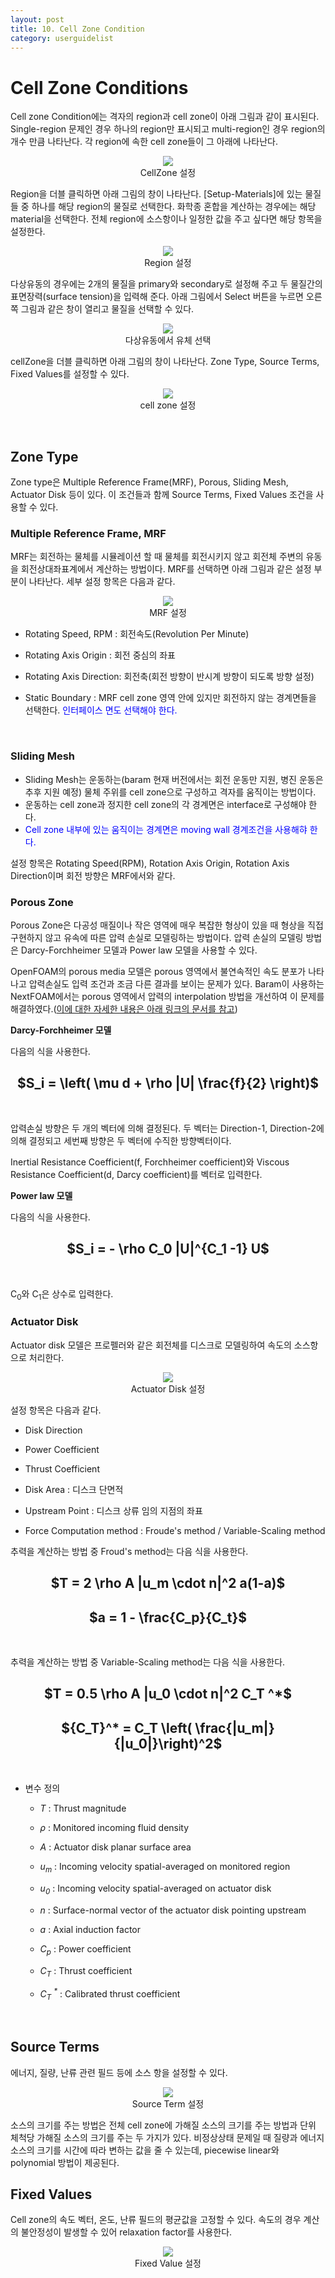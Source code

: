 ```yaml
---
layout: post
title: 10. Cell Zone Condition
category: userguidelist
---
```


# Cell Zone Conditions

Cell zone Condition에는 격자의 region과 cell zone이 아래 그림과 같이 표시된다. Single-region 문제인 경우 하나의 region만 표시되고 multi-region인 경우 region의 개수 만큼 나타난다. 각 region에 속한 cell zone들이 그 아래에 나타난다.

<p align='center'>
    <img src="https://github.com/nextfoam/baram-pages/raw/main/screenshots/pic/cellZoneUI.png"><br> CellZone 설정
</p>

Region을 더블 클릭하면 아래 그림의 창이 나타난다. [Setup-Materials]에 있는 물질들 중 하나를 해당 region의 물질로 선택한다. 화학종 혼합을 계산하는 경우에는 해당 material을 선택한다. 전체 region에 소스항이나 일정한 값을 주고 싶다면 해당 항목을 설정한다.

<p align='center'>
    <img src="https://github.com/nextfoam/baram-pages/raw/main/screenshots/pic/region.png"><br> Region 설정
</p>

다상유동의 경우에는 2개의 물질을 primary와 secondary로 설정해 주고 두 물질간의 표면장력(surface tension)을 입력해 준다. 아래 그림에서 Select 버튼을 누르면 오른쪽 그림과 같은 창이 열리고 물질을 선택할 수 있다.

<p align='center'>
    <img src="https://github.com/nextfoam/baram-pages/raw/main/screenshots/pic/regionVOF.png"><br> 다상유동에서 유체 선택
</p>

cellZone을 더블 클릭하면 아래 그림의 창이 나타난다. Zone Type, Source Terms, Fixed Values를 설정할 수 있다.

<p align='center'>
    <img src="https://github.com/nextfoam/baram-pages/raw/main/screenshots/pic/cellZone.png"><br> cell zone 설정
</p>
<br>

## Zone Type

Zone type은 Multiple Reference Frame(MRF), Porous, Sliding Mesh, Actuator Disk 등이 있다. 이 조건들과 함께 Source Terms, Fixed Values 조건을 사용할 수 있다.
<br>

### Multiple Reference Frame, MRF

MRF는 회전하는 물체를 시뮬레이션 할 때 물체를 회전시키지 않고 회전체 주변의 유동을 회전상대좌표계에서 계산하는 방법이다. MRF를 선택하면 아래 그림과 같은 설정 부분이 나타난다. 세부 설정 항목은 다음과 같다.

<p align='center'>
    <img src="https://github.com/nextfoam/baram-pages/raw/main/screenshots/pic/mrf.png"><br> MRF 설정
</p>

* Rotating Speed, RPM : 회전속도(Revolution Per Minute)

* Rotating Axis Origin : 회전 중심의 좌표

* Rotating Axis Direction: 회전축(회전 방향이 반시계 방향이 되도록 방향 설정)

* Static Boundary : MRF cell zone 영역 안에 있지만 회전하지 않는 경계면들을 선택한다. <span style="color:blue"> 인터페이스 면도 선택해야 한다.</span>
<br>

### Sliding Mesh

+ Sliding Mesh는 운동하는(baram 현재 버전에서는 회전 운동만 지원, 병진 운동은 추후 지원 예정) 물체 주위를 cell zone으로 구성하고 격자를 움직이는 방법이다.
+ 운동하는 cell zone과 정지한 cell zone의 각 경계면은 interface로 구성해야 한다.
+ <span style="color:blue">Cell zone 내부에 있는 움직이는 경계면은 moving wall 경계조건을 사용해햐 한다.</span>

설정 항목은 Rotating Speed(RPM), Rotation Axis Origin, Rotation Axis Direction이며 회전 방향은 MRF에서와 같다.
<br>

### Porous Zone

Porous Zone은 다공성 매질이나 작은 영역에 매우 복잡한 형상이 있을 때 형상을 직접 구현하지 않고 유속에 따른 압력 손실로 모델링하는 방법이다. 압력 손실의 모델링 방법은 Darcy-Forchheimer 모델과 Power law 모델을 사용할 수 있다.

OpenFOAM의 porous media 모델은 porous 영역에서 불연속적인 속도 분포가 나타나고 압력손실도 입력 조건과 조금 다른 결과를 보이는 문제가 있다. Baram이 사용하는 NextFOAM에서는 porous 영역에서 압력의 interpolation 방법을 개선하여 이 문제를 해결하였다.([이에 대한 자세한 내용은 아래 링크의 문서를 참고](https://nextfoam.co.kr/proc/DownloadProc.php?fName=231101140051_yvpJhMF0nY.pdf&realfName=10thOKUCC_OpenFOAM%EC%82%AC%EC%86%8C%ED%95%9C%EB%AC%B8%EC%A0%9C%EB%93%A4.pdf))

__Darcy-Forchheimer 모델__

다음의 식을 사용한다. <br>

<h2 style="text-align: center">
$S_i = \left( \mu d + \rho |U| \frac{f}{2} \right)$
</h2>
<br/>

압력손실 방향은 두 개의 벡터에 의해 결정된다. 두 벡터는 Direction-1, Direction-2에 의해 결정되고 세번째 방향은 두 벡터에 수직한 방향벡터이다.

Inertial Resistance Coefficient(f, Forchheimer coefficient)와 Viscous Resistance Coefficient(d, Darcy coefficient)를 벡터로 입력한다.

__Power law 모델__

다음의 식을 사용한다.


<h2 style="text-align: center">
$S_i = - \rho C_0 |U|^{C_1 -1} U$
</h2>
<br/>

C<sub>0</sub>와 C<sub>1</sub>은 상수로 입력한다.
<br>

### Actuator Disk

Actuator disk 모델은 프로펠러와 같은 회전체를 디스크로 모델링하여 속도의 소스항으로 처리한다.

<p align='center'>
    <img src="https://github.com/nextfoam/baram-pages/raw/main/screenshots/pic/actuatorDisk.png"><br> Actuator Disk 설정
</p>

설정 항목은 다음과 같다.

* Disk Direction

* Power Coefficient

* Thrust Coefficient

* Disk Area : 디스크 단면적

* Upstream Point : 디스크 상류 임의 지점의 좌표

* Force Computation method : Froude's method / Variable-Scaling method


추력을 계산하는 방법 중 Froud's method는 다음 식을 사용한다.

<h2 style="text-align: center">
$T = 2 \rho A |u_m \cdot n|^2 a(1-a)$
</h2>

<h2 style="text-align: center">
$a = 1 - \frac{C_p}{C_t}$
</h2>
<br/>


추력을 계산하는 방법 중 Variable-Scaling method는 다음 식을 사용한다.

<h2 style="text-align: center">
$T = 0.5 \rho A |u_0 \cdot n|^2 C_T ^*$
</h2>

<h2 style="text-align: center">
${C_T}^* = C_T \left( \frac{|u_m|}{|u_0|}\right)^2$
</h2>
<br>

* 변수 정의

  + _T_ : Thrust magnitude

  + _ρ_ : Monitored incoming fluid density

  + _A_ : Actuator disk planar surface area

  + _u<sub>m</sub>_ : Incoming velocity spatial-averaged on monitored region

  + _u<sub>0</sub>_ : Incoming velocity spatial-averaged on actuator disk

  + _n_ : Surface-normal vector of the actuator disk pointing upstream

  + _a_ : Axial induction factor

  + _C<sub>p</sub>_ : Power coefficient

  + _C<sub>T</sub>_ : Thrust coefficient

  + _C<sub>T</sub> <sup>*</sup>_ : Calibrated thrust coefficient
<br>

## Source Terms

에너지, 질량, 난류 관련 필드 등에 소스 항을 설정할 수 있다.

<p align='center'>
    <img src="https://github.com/nextfoam/baram-pages/raw/main/screenshots/pic/source.png"><br> Source Term 설정
</p>

소스의 크기를 주는 방법은 전체 cell zone에 가해질 소스의 크기를 주는 방법과 단위 체척당 가해질 소스의 크기를 주는 두 가지가 있다. 비정상상태 문제일 때 질량과 에너지 소스의 크기를 시간에 따라 변하는 값을 줄 수 있는데, piecewise linear와 polynomial 방법이 제공된다.
<br>

## Fixed Values

Cell zone의 속도 벡터, 온도, 난류 필드의 평균값을 고정할 수 있다. 속도의 경우 계산의 불안정성이 발생할 수 있어 relaxation factor를 사용한다.

<p align='center'>
    <img src="https://github.com/nextfoam/baram-pages/raw/main/screenshots/pic/fixedValue.png"><br> Fixed Value 설정
</p>


